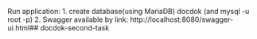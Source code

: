 Run application:
    1. create database(using MariaDB) docdok (and mysql -u root -p)
    2. Swagger available by link: http://localhost:8080/swagger-ui.html## docdok-second-task
